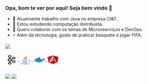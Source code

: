 ### Opa, bom te ver por aqui! Seja bem vindo 👋

- 🔭 Atualmente trabalho com Java na empresa CI&T.
- 🌱 Estou estudando computação distribuida.
- 👯 Quero colaborar com os temas de Microsserviços e DevOps.
- ⚡ Além da técnologia, gosto de praticar basquete e jogar FIFA.

<div>
  <a href="https://github.com/funchal23">
  <img height="180em" src="https://github-readme-stats.vercel.app/api?username=funchal23&show_icons=true&theme=dark&include_all_commits=true&count_private=true"/>
  <!-- <img height="180em" src="https://github-readme-stats.vercel.app/api/top-langs/?username=funchal23&layout=compact&langs_count=7&theme=dark"/> -->
</div>
  
<div style="display: inline_block"><br>
  <img align="center" alt="Kafka" height="30" width="40" src="https://github.com/devicons/devicon/blob/master/icons/apachekafka/apachekafka-original.svg">
  <img align="center" alt="Java" height="30" width="40" src="https://github.com/devicons/devicon/blob/master/icons/java/java-original.svg">
  <img align="center" alt="Java" height="30" width="40" src="https://github.com/devicons/devicon/blob/master/icons/docker/docker-original.svg">
  <img align="center" alt="Java" height="30" width="40" src="https://github.com/devicons/devicon/blob/master/icons/angularjs/angularjs-original.svg">
</div>
  
##

<div> 
  <a href="https://www.linkedin.com/in/lucas-funchal/" target="_blank"><img src="https://img.shields.io/badge/-LinkedIn-%230077B5?style=for-the-badge&logo=linkedin&logoColor=white" target="_blank"></a> 
  <a href = "mailto:lucasfunchal7@gmail.com"><img src="https://img.shields.io/badge/Gmail-D14836?style=for-the-badge&logo=gmail&logoColor=white"></a>
</div> 
